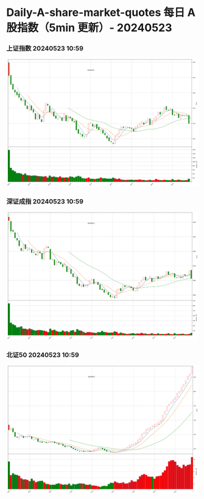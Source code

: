 
# Daily-A-share-market-quotes 每日 A 股指数（5min 更新）- 20240523

### 上证指数 20240523 10:59
![](./fig/2024/5/20240523-sh000001.png)

### 深证成指 20240523 10:59
![](./fig/2024/5/20240523-sz399001.png)

### 北证50 20240523 10:59
![](./fig/2024/5/20240523-bj899050.png)
